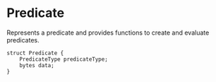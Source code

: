 # Predicate

Represents a predicate and provides functions to create and evaluate predicates.

```solidity
struct Predicate {
    PredicateType predicateType;
    bytes data;
}
```
